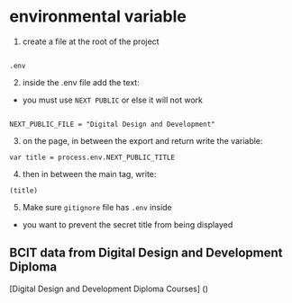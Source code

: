 # environmental variable
1. create a file at the root of the project
```

.env
```
2. inside the .env file add the text:
- you must use `NEXT PUBLIC` or else it will not work
```

NEXT_PUBLIC_FILE = "Digital Design and Development"
```
3. on the page, in between the export and return write the variable:
```
var title = process.env.NEXT_PUBLIC_TITLE
```
4. then in between the main tag, write:
```
(title)
```
5. Make sure `gitignore` file has `.env` inside
- you want to prevent the secret title from being displayed

## BCIT data from Digital Design and Development Diploma
[Digital Design and Development Diploma Courses] ()